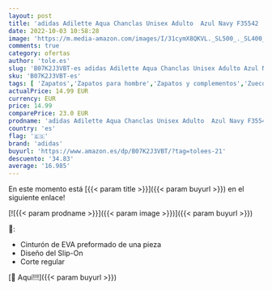 ```yaml
---
layout: post
title: 'adidas Adilette Aqua Chanclas Unisex Adulto  Azul Navy F35542  37 EU'
date: 2022-10-03 10:58:28
image: 'https://m.media-amazon.com/images/I/31cymX8QKVL._SL500_._SL400_.jpg'
comments: true
category: ofertas
author: 'tole.es'
slug: 'B07K2J3VBT-es adidas Adilette Aqua Chanclas Unisex Adulto Azul Navy...'
sku: 'B07K2J3VBT-es'
tags: [ 'Zapatos','Zapatos para hombre','Zapatos y complementos','Zuecos y mules para hombre','adidas','chanclas','🇪🇸', ]
actualPrice: 14.99 EUR
currency: EUR
price: 14.99
comparePrice: 23.0 EUR
prodname: 'adidas Adilette Aqua Chanclas Unisex Adulto  Azul Navy F35542  37 EU'
country: 'es'
flag: '🇪🇸'
brand: 'adidas'
buyurl: 'https://www.amazon.es/dp/B07K2J3VBT/?tag=tolees-21'
descuento: '34.83'
average: '16.985'
---
```


En este momento está [{{< param title >}}]({{< param buyurl >}}) en el siguiente enlace!

[![{{< param prodname >}}]({{< param image >}})]({{< param buyurl >}})

🔎:

- Cinturón de EVA preformado de una pieza
- Diseño del Slip-On
- Corte regular

[🛒 Aquí!!!]({{< param buyurl >}})
